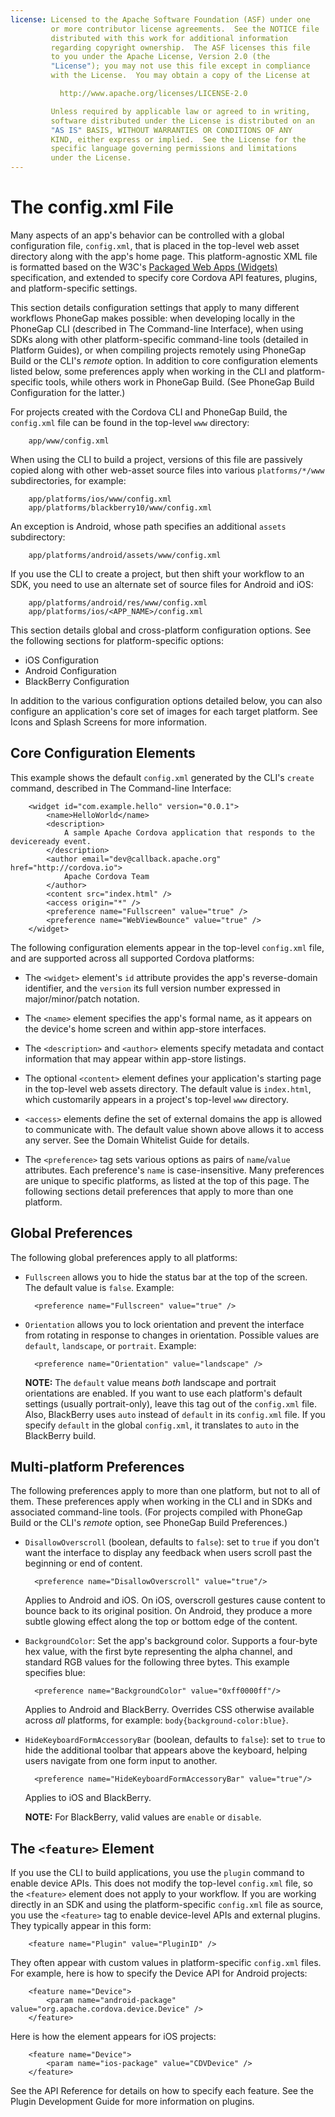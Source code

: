 ```yaml
---
license: Licensed to the Apache Software Foundation (ASF) under one
         or more contributor license agreements.  See the NOTICE file
         distributed with this work for additional information
         regarding copyright ownership.  The ASF licenses this file
         to you under the Apache License, Version 2.0 (the
         "License"); you may not use this file except in compliance
         with the License.  You may obtain a copy of the License at

           http://www.apache.org/licenses/LICENSE-2.0

         Unless required by applicable law or agreed to in writing,
         software distributed under the License is distributed on an
         "AS IS" BASIS, WITHOUT WARRANTIES OR CONDITIONS OF ANY
         KIND, either express or implied.  See the License for the
         specific language governing permissions and limitations
         under the License.
---
```


# The config.xml File

Many aspects of an app's behavior can be controlled with a global
configuration file, `config.xml`, that is placed in the top-level web
asset directory along with the app's home page.  This
platform-agnostic XML file is formatted based on the W3C's [Packaged
Web Apps (Widgets)](http://www.w3.org/TR/widgets/) specification, and
extended to specify core Cordova API features, plugins, and
platform-specific settings.

This section details configuration settings that apply to many
different workflows PhoneGap makes possible: when developing locally
in the PhoneGap CLI (described in The Command-line Interface), when
using SDKs along with other platform-specific command-line tools
(detailed in Platform Guides), or when compiling projects remotely
using PhoneGap Build or the CLI's _remote_ option. In addition to core
configuration elements listed below, some preferences apply when
working in the CLI and platform-specific tools, while others work in
PhoneGap Build. (See PhoneGap Build Configuration for the latter.)

For projects created with the Cordova CLI and PhoneGap Build, the
`config.xml` file can be found in the top-level `www` directory:

        app/www/config.xml

When using the CLI to build a project, versions of this file are
passively copied along with other web-asset source files into various
`platforms/*/www` subdirectories, for example:

        app/platforms/ios/www/config.xml
        app/platforms/blackberry10/www/config.xml

An exception is Android, whose path specifies an additional `assets`
subdirectory:

        app/platforms/android/assets/www/config.xml

If you use the CLI to create a project, but then shift your workflow
to an SDK, you need to use an alternate set of source files for
Android and iOS:

        app/platforms/android/res/www/config.xml
        app/platforms/ios/<APP_NAME>/config.xml

This section details global and cross-platform configuration options.
See the following sections for platform-specific options:

- iOS Configuration
- Android Configuration
- BlackBerry Configuration

In addition to the various configuration options detailed below, you
can also configure an application's core set of images for each target
platform. See Icons and Splash Screens for more information.

## Core Configuration Elements

This example shows the default `config.xml` generated by the CLI's
`create` command, described in The Command-line Interface:

        <widget id="com.example.hello" version="0.0.1">
            <name>HelloWorld</name>
            <description>
                A sample Apache Cordova application that responds to the deviceready event.
            </description>
            <author email="dev@callback.apache.org" href="http://cordova.io">
                Apache Cordova Team
            </author>
            <content src="index.html" />
            <access origin="*" />
            <preference name="Fullscreen" value="true" />
            <preference name="WebViewBounce" value="true" />
        </widget>

The following configuration elements appear in the top-level
`config.xml` file, and are supported across all supported Cordova
platforms:

- The `<widget>` element's `id` attribute provides the app's
  reverse-domain identifier, and the `version` its full version number
  expressed in major/minor/patch notation.

- The `<name>` element specifies the app's formal name, as it appears
  on the device's home screen and within app-store interfaces.

- The `<description>` and `<author>` elements specify metadata and
  contact information that may appear within app-store listings.

- The optional `<content>` element defines your application's starting
  page in the top-level web assets directory. The default value is
  `index.html`, which customarily appears in a project's top-level
  `www` directory.

- `<access>` elements define the set of external domains the app is
  allowed to communicate with. The default value shown above allows it
  to access any server. See the Domain Whitelist Guide for details.

- The `<preference>` tag sets various options as pairs of
  `name`/`value` attributes. Each preference's `name` is
  case-insensitive.  Many preferences are unique to specific
  platforms, as listed at the top of this page. The following sections
  detail preferences that apply to more than one platform.

## Global Preferences

The following global preferences apply to all platforms:

- `Fullscreen` allows you to hide the status bar at the top of the
  screen. The default value is `false`. Example:

        <preference name="Fullscreen" value="true" />

- `Orientation` allows you to lock orientation and prevent the
  interface from rotating in response to changes in orientation.
  Possible values are `default`, `landscape`, or `portrait`. Example:

        <preference name="Orientation" value="landscape" />

  __NOTE:__ The `default` value means _both_ landscape and portrait
  orientations are enabled.  If you want to use each platform's
  default settings (usually portrait-only), leave this tag out of the
  `config.xml` file. Also, BlackBerry uses `auto` instead of `default`
  in its `config.xml` file. If you specify `default` in the global
  `config.xml`, it translates to `auto` in the BlackBerry build.

## Multi-platform Preferences

The following preferences apply to more than one platform, but not to
all of them. These preferences apply when working in the CLI and in
SDKs and associated command-line tools. (For projects compiled with
PhoneGap Build or the CLI's _remote_ option, see PhoneGap Build
Preferences.)

- `DisallowOverscroll` (boolean, defaults to `false`): set to `true`
  if you don't want the interface to display any feedback when users
  scroll past the beginning or end of content.

        <preference name="DisallowOverscroll" value="true"/>

  Applies to Android and iOS. On iOS, overscroll gestures cause
  content to bounce back to its original position.  On Android, they
  produce a more subtle glowing effect along the top or bottom edge of
  the content.

- `BackgroundColor`: Set the app's background color.  Supports a
  four-byte hex value, with the first byte representing the alpha
  channel, and standard RGB values for the following three bytes.  This
  example specifies blue:

        <preference name="BackgroundColor" value="0xff0000ff"/>

  Applies to Android and BlackBerry. Overrides CSS otherwise available
  across _all_ platforms, for example: `body{background-color:blue}`.

- `HideKeyboardFormAccessoryBar` (boolean, defaults to `false`): set
  to `true` to hide the additional toolbar that appears above the
  keyboard, helping users navigate from one form input to another.

        <preference name="HideKeyboardFormAccessoryBar" value="true"/>

  Applies to iOS and BlackBerry. 

  __NOTE:__ For BlackBerry, valid values are `enable` or `disable`.

## The `<feature>` Element

If you use the CLI to build applications, you use the `plugin` command
to enable device APIs. This does not modify the top-level `config.xml`
file, so the `<feature>` element does not apply to your workflow. If
you are working directly in an SDK and using the platform-specific
`config.xml` file as source, you use the `<feature>` tag to enable
device-level APIs and external plugins. They typically appear in this
form:

        <feature name="Plugin" value="PluginID" />

They often appear with custom values in platform-specific `config.xml`
files. For example, here is how to specify the Device API for Android
projects:

        <feature name="Device">
            <param name="android-package" value="org.apache.cordova.device.Device" />
        </feature>

Here is how the element appears for iOS projects:

        <feature name="Device">
            <param name="ios-package" value="CDVDevice" />
        </feature>

See the API Reference for details on how to specify each feature. See
the Plugin Development Guide for more information on plugins.

